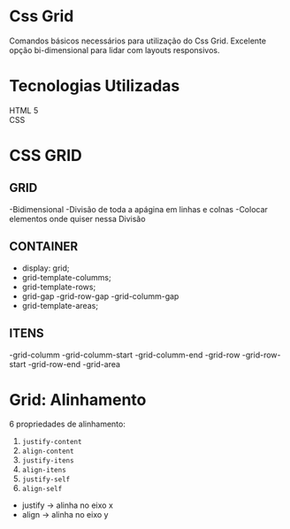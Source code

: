 # Css Grid

Comandos básicos necessários para utilização do Css Grid.
Excelente opção bi-dimensional para lidar com layouts responsivos.

# Tecnologias Utilizadas
HTML 5 \
CSS

# CSS GRID

## GRID
 -Bidimensional
 -Divisão de toda a apágina em linhas e colnas
 -Colocar elementos onde quiser nessa Divisão

## CONTAINER

  - display: grid;
  - grid-template-columms;
  - grid-template-rows;
  - grid-gap
    -grid-row-gap
    -grid-columm-gap
  - grid-template-areas;

 ## ITENS

  -grid-columm
    -grid-columm-start
    -grid-columm-end
  -grid-row
     -grid-row-start
     -grid-row-end
  -grid-area

# Grid: Alinhamento

6 propriedades de alinhamento:
     
   1. `justify-content`
   2. `align-content`
   3. `justify-itens`
   4. `align-itens`
   5. `justify-self`
   6. `align-self`

 - justify -> alinha no eixo x
 - align -> alinha no eixo y
